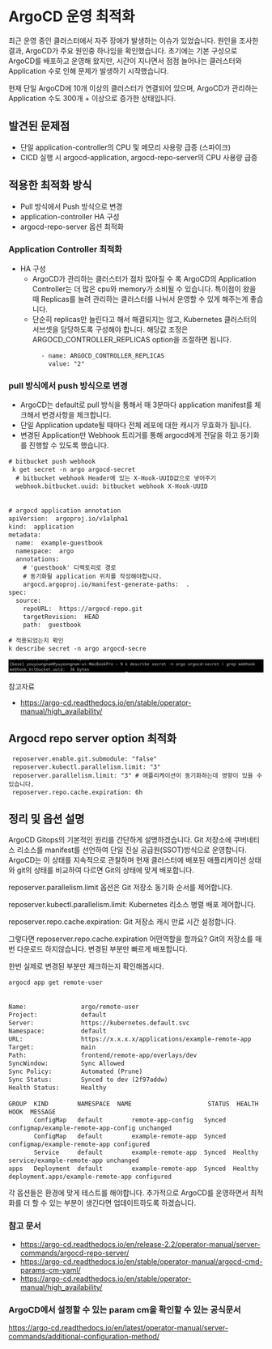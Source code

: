 # ArgoCD 운영 최적화


최근 운영 중인 클러스터에서 자주 장애가 발생하는 이슈가 있었습니다. 원인을 조사한 결과, ArgoCD가 주요 원인중 하나임을 확인했습니다. 초기에는 기본 구성으로 ArgoCD를 배포하고 운영해 왔지만, 시간이 지나면서 점점 늘어나는 클러스터와 Application 수로 인해 문제가 발생하기 시작했습니다.

현재 단일 ArgoCD에 10개 이상의 클러스터가 연결되어 있으며, ArgoCD가 관리하는 Application 수도 300개 + 이상으로 증가한 상태입니다.


## 발견된 문제점
- 단일 application-controller의 CPU 및 메모리 사용량 급증 (스파이크)
- CICD 실행 시 argocd-application, argocd-repo-server의 CPU 사용량 급증


## 적용한 최적화 방식
- Pull 방식에서 Push 방식으로 변경
- application-controller HA 구성
- argocd-repo-server 옵션 최적화




### Application Controller 최적화 
- HA 구성
  - ArgoCD가 관리하는 클러스터가 점차 많아질 수 록 ArgoCD의 Application Controller는 더 많은 cpu와 memory가 소비될 수 있습니다. 특이점이 왔을 때 Replicas를 늘려 관리하는 클러스터를 나눠서 운영할 수 있게 해주는게 좋습니다.
  - 단순히 replicas만 늘린다고 해서 해결되지는 않고,  Kubernetes 클러스터의 서브셋을 담당하도록 구성해야 합니다. 해당값 조정은 ARGOCD_CONTROLLER_REPLICAS option을 조절하면 됩니다. 
```shell
         - name: ARGOCD_CONTROLLER_REPLICAS
           value: "2"
```



### pull 방식에서 push 방식으로 변경 
- ArgoCD는 default로 pull 방식을 통해서 매 3분마다 application manifest를 체크해서 변경사항을 체크합니다. 
- 단일 Application update될 때마다 전체 레포에 대한 캐시가 무효화가 됩니다. 
- 변경된 Application만 Webhook 트리거를 통해 argocd에게 전달을 하고 동기화를 진행할 수 있도록 했습니다. 


```shell
# bitbucket push webhook
 k get secret -n argo argocd-secret 
  # bitbucket webhook Header에 있는 X-Hook-UUID값으로 넣어주기 
  webhook.bitbucket.uuid: bitbucket webhook X-Hook-UUID 
  

# argocd application annotation
apiVersion:  argoproj.io/v1alpha1 
kind:  application
metadata: 
  name:  example-guestbook 
  namespace:  argo
  annotations: 
    # 'guestbook' 디렉토리로 경로
    # 동기화될 application 위치를 작성해야합니다. 
    argocd.argoproj.io/manifest-generate-paths:  . 
spec: 
  source: 
    repoURL:  https://argocd-repo.git 
    targetRevision:  HEAD 
    path:  guestbook 
```
```shell
# 적용되었는지 확인
k describe secret -n argo argocd-secre
```
![img.png](img.png)

참고자료
- https://argo-cd.readthedocs.io/en/stable/operator-manual/high_availability/


## Argocd repo server option 최적화
```shell
 reposerver.enable.git.submodule: "false"
 reposerver.kubectl.parallelism.limit: "3"
 reposerver.parallelism.limit: "3" # 애플리케이션이 동기화하는데 영향이 있을 수 있습니다.
 reposerver.repo.cache.expiration: 6h
```

## 정리 및 옵션 설명 

ArgoCD Gitops의 기본적인 원리를 간단하게 설명하겠습니다. Git 저장소에 쿠버네티스 리소스를 manifest를 선언하여 단일 진실 공급원(SSOT)방식으로 운영합니다. 
ArgoCD는 이 상태를 지속적으로 관찰하며 현재 클러스터에 배포된 애플리케이션 상태와 git의 상태를 비교하여 다르면 Git의 상태에 맞게 배포합니다. 

reposerver.parallelism.limit 옵션은 Git 저장소 동기화 순서를 제어합니다.

reposerver.kubectl.parallelism.limit: Kubernetes 리소스 병렬 배포 제어합니다.

reposerver.repo.cache.expiration: Git 저장소 캐시 만료 시간 설정합니다. 

그렇다면 reposerver.repo.cache.expiration 어떤역할을 할까요? Git의 저장소를 매번 다운로드 하지않습니다. 변경된 부분만 빠르게 배포합니다. 


한번 실제로 변경된 부분만 체크하는지 확인해봅시다. 
```shell
argocd app get remote-user


Name:               argo/remote-user
Project:            default
Server:             https://kubernetes.default.svc
Namespace:          default
URL:                https://x.x.x.x/applications/example-remote-app
Target:             main
Path:               frontend/remote-app/overlays/dev
SyncWindow:         Sync Allowed
Sync Policy:        Automated (Prune)
Sync Status:        Synced to dev (2f97addw)
Health Status:      Healthy

GROUP  KIND        NAMESPACE  NAME                     STATUS  HEALTH   HOOK  MESSAGE
       ConfigMap   default        remote-app-config   Synced                 configmap/example-remote-app-config unchanged
       ConfigMap   default        example-remote-app  Synced                 configmap/example-remote-app configured
       Service     default        example-remote-app  Synced  Healthy        service/example-remote-app unchanged
apps   Deployment  default        example-remote-app  Synced  Healthy        deployment.apps/example-remote-app configured
```

각 옵션들은 환경에 맞게 테스트를 해야합니다. 추가적으로 ArgoCD를 운영하면서 최적화를 더 할 수 있는 부분이 생긴다면 업데이트하도록 하겠습니다.


### 참고 문서
- https://argo-cd.readthedocs.io/en/release-2.2/operator-manual/server-commands/argocd-repo-server/
- https://argo-cd.readthedocs.io/en/stable/operator-manual/argocd-cmd-params-cm-yaml/
- https://argo-cd.readthedocs.io/en/stable/operator-manual/high_availability/



### ArgoCD에서 설정할 수 있는 param cm을 확인할 수 있는 공식문서
https://argo-cd.readthedocs.io/en/latest/operator-manual/server-commands/additional-configuration-method/




